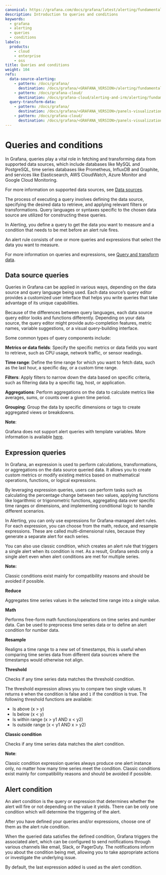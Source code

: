 ```yaml
---
canonical: https://grafana.com/docs/grafana/latest/alerting/fundamentals/alert-rules/queries-conditions/
description: Introduction to queries and conditions
keywords:
  - grafana
  - alerting
  - queries
  - conditions
labels:
  products:
    - cloud
    - enterprise
    - oss
title: Queries and conditions
weight: 104
refs:
  data-source-alerting:
    - pattern: /docs/grafana/
      destination: /docs/grafana/<GRAFANA_VERSION>/alerting/fundamentals/data-source-alerting/
    - pattern: /docs/grafana-cloud/
      destination: /docs/grafana-cloud/alerting-and-irm/alerting/fundamentals/data-source-alerting/
  query-transform-data:
    - pattern: /docs/grafana/
      destination: /docs/grafana/<GRAFANA_VERSION>/panels-visualizations/query-transform-data/
    - pattern: /docs/grafana-cloud/
      destination: /docs/grafana/<GRAFANA_VERSION>/panels-visualizations/query-transform-data/
---
```


# Queries and conditions

In Grafana, queries play a vital role in fetching and transforming data from supported data sources, which include databases like MySQL and PostgreSQL, time series databases like Prometheus, InfluxDB and Graphite, and services like Elasticsearch, AWS CloudWatch, Azure Monitor and Google Cloud Monitoring.

For more information on supported data sources, see [Data sources](ref:data-source-alerting).

The process of executing a query involves defining the data source, specifying the desired data to retrieve, and applying relevant filters or transformations. Query languages or syntaxes specific to the chosen data source are utilized for constructing these queries.

In Alerting, you define a query to get the data you want to measure and a condition that needs to be met before an alert rule fires.

An alert rule consists of one or more queries and expressions that select the data you want to measure.

For more information on queries and expressions, see [Query and transform data](ref:query-transform-data).

## Data source queries

Queries in Grafana can be applied in various ways, depending on the data source and query language being used. Each data source’s query editor provides a customized user interface that helps you write queries that take advantage of its unique capabilities.

Because of the differences between query languages, each data source query editor looks and functions differently. Depending on your data source, the query editor might provide auto-completion features, metric names, variable suggestions, or a visual query-building interface.

Some common types of query components include:

**Metrics or data fields**: Specify the specific metrics or data fields you want to retrieve, such as CPU usage, network traffic, or sensor readings.

**Time range**: Define the time range for which you want to fetch data, such as the last hour, a specific day, or a custom time range.

**Filters**: Apply filters to narrow down the data based on specific criteria, such as filtering data by a specific tag, host, or application.

**Aggregations**: Perform aggregations on the data to calculate metrics like averages, sums, or counts over a given time period.

**Grouping**: Group the data by specific dimensions or tags to create aggregated views or breakdowns.

**Note**:

Grafana does not support alert queries with template variables. More information is available [here](https://community.grafana.com/t/template-variables-are-not-supported-in-alert-queries-while-setting-up-alert/2514).

## Expression queries

In Grafana, an expression is used to perform calculations, transformations, or aggregations on the data source queried data. It allows you to create custom metrics or modify existing metrics based on mathematical operations, functions, or logical expressions.

By leveraging expression queries, users can perform tasks such as calculating the percentage change between two values, applying functions like logarithmic or trigonometric functions, aggregating data over specific time ranges or dimensions, and implementing conditional logic to handle different scenarios.

In Alerting, you can only use expressions for Grafana-managed alert rules. For each expression, you can choose from the math, reduce, and resample expressions. These are called multi-dimensional rules, because they generate a separate alert for each series.

You can also use classic condition, which creates an alert rule that triggers a single alert when its condition is met. As a result, Grafana sends only a single alert even when alert conditions are met for multiple series.

**Note:**

Classic conditions exist mainly for compatibility reasons and should be avoided if possible.

**Reduce**

Aggregates time series values in the selected time range into a single value.

**Math**

Performs free-form math functions/operations on time series and number data. Can be used to preprocess time series data or to define an alert condition for number data.

**Resample**

Realigns a time range to a new set of timestamps, this is useful when comparing time series data from different data sources where the timestamps would otherwise not align.

**Threshold**

Checks if any time series data matches the threshold condition.

The threshold expression allows you to compare two single values. It returns `0` when the condition is false and `1` if the condition is true. The following threshold functions are available:

- Is above (x > y)
- Is below (x < y)
- Is within range (x > y1 AND x < y2)
- Is outside range (x < y1 AND x > y2)

**Classic condition**

Checks if any time series data matches the alert condition.

**Note**:

Classic condition expression queries always produce one alert instance only, no matter how many time series meet the condition.
Classic conditions exist mainly for compatibility reasons and should be avoided if possible.

## Alert condition

An alert condition is the query or expression that determines whether the alert will fire or not depending on the value it yields. There can be only one condition which will determine the triggering of the alert.

After you have defined your queries and/or expressions, choose one of them as the alert rule condition.

When the queried data satisfies the defined condition, Grafana triggers the associated alert, which can be configured to send notifications through various channels like email, Slack, or PagerDuty. The notifications inform you about the condition being met, allowing you to take appropriate actions or investigate the underlying issue.

By default, the last expression added is used as the alert condition.

